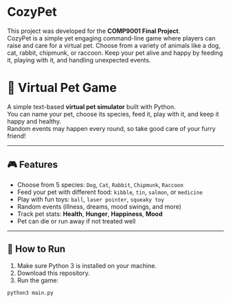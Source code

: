 # CozyPet
This project was developed for the **COMP9001 Final Project**.  
CozyPet is a simple yet engaging command-line game where players can raise and care for a virtual pet. Choose from a variety of animals like a dog, cat, rabbit, chipmunk, or raccoon. Keep your pet alive and happy by feeding it, playing with it, and handling unexpected events.

# 🐾 Virtual Pet Game

A simple text-based **virtual pet simulator** built with Python.  
You can name your pet, choose its species, feed it, play with it, and keep it happy and healthy.  
Random events may happen every round, so take good care of your furry friend!

---

## 🎮 Features

- Choose from 5 species: `Dog`, `Cat`, `Rabbit`, `Chipmunk`, `Raccoon`
- Feed your pet with different food: `kibble`, `tin`, `salmon`, or `medicine`
- Play with fun toys: `ball`, `laser pointer`, `squeaky toy`
- Random events (illness, dreams, mood swings, and more)
- Track pet stats: **Health**, **Hunger**, **Happiness**, **Mood**
- Pet can die or run away if not treated well

---

## 🚀 How to Run

1. Make sure Python 3 is installed on your machine.
2. Download this repository.
3. Run the game:

```bash
python3 main.py
